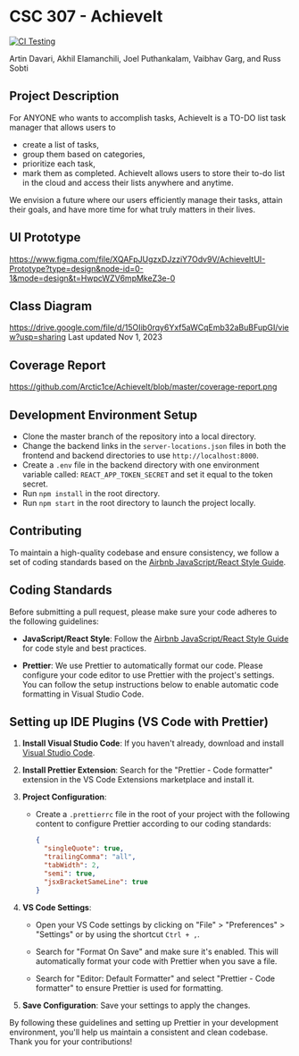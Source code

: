 # CSC 307 - AchieveIt

[![CI Testing](https://github.com/Arctic1ce/AchieveIt/actions/workflows/ci-testing.yml/badge.svg)](https://github.com/Arctic1ce/AchieveIt/actions/workflows/ci-testing.yml)

Artin Davari, Akhil Elamanchili, Joel Puthankalam, Vaibhav Garg, and Russ Sobti

## Project Description
For ANYONE  who wants to accomplish tasks, AchieveIt is a TO-DO list task manager that allows users to 
- create a list of tasks, 
- group them based on categories, 
- prioritize each task, 
- mark them as completed. 
AchieveIt allows users to store their to-do list in the cloud and access their lists anywhere and anytime. 

We envision a future where our users efficiently manage their tasks, attain their goals, and have more time for what truly matters in their lives. 

## UI Prototype
https://www.figma.com/file/XQAFpJUgzxDJzziY7Odv9V/AchieveItUI-Prototype?type=design&node-id=0-1&mode=design&t=HwpcWZV6mpMkeZ3e-0

## Class Diagram
https://drive.google.com/file/d/15OIib0rqy6Yxf5aWCqEmb32aBuBFupGI/view?usp=sharing
Last updated Nov 1, 2023

## Coverage Report
https://github.com/Arctic1ce/AchieveIt/blob/master/coverage-report.png

## Development Environment Setup
- Clone the master branch of the repository into a local directory.
- Change the backend links in the `server-locations.json` files in both the frontend and backend directories to use `http://localhost:8000`.
- Create a `.env` file in the backend directory with one environment variable called: `REACT_APP_TOKEN_SECRET` and set it equal to the token secret.
- Run `npm install` in the root directory.
- Run `npm start` in the root directory to launch the project locally.

## Contributing

To maintain a high-quality codebase and ensure consistency, we follow a set of coding standards based on the [Airbnb JavaScript/React Style Guide](https://airbnb.io/javascript/react/).

## Coding Standards

Before submitting a pull request, please make sure your code adheres to the following guidelines:

- **JavaScript/React Style**: Follow the [Airbnb JavaScript/React Style Guide](https://airbnb.io/javascript/react/) for code style and best practices.

- **Prettier**: We use Prettier to automatically format our code. Please configure your code editor to use Prettier with the project's settings. You can follow the setup instructions below to enable automatic code formatting in Visual Studio Code.

## Setting up IDE Plugins (VS Code with Prettier)

1. **Install Visual Studio Code**: If you haven't already, download and install [Visual Studio Code](https://code.visualstudio.com/).

2. **Install Prettier Extension**: Search for the "Prettier - Code formatter" extension in the VS Code Extensions marketplace and install it.

3. **Project Configuration**:

   - Create a `.prettierrc` file in the root of your project with the following content to configure Prettier according to our coding standards:

     ```json
     {
       "singleQuote": true,
       "trailingComma": "all",
       "tabWidth": 2,
       "semi": true,
       "jsxBracketSameLine": true
     }
     ```

4. **VS Code Settings**:

   - Open your VS Code settings by clicking on "File" > "Preferences" > "Settings" or by using the shortcut `Ctrl + ,`.

   - Search for "Format On Save" and make sure it's enabled. This will automatically format your code with Prettier when you save a file.

   - Search for "Editor: Default Formatter" and select "Prettier - Code formatter" to ensure Prettier is used for formatting.

5. **Save Configuration**: Save your settings to apply the changes.

By following these guidelines and setting up Prettier in your development environment, you'll help us maintain a consistent and clean codebase. Thank you for your contributions!
